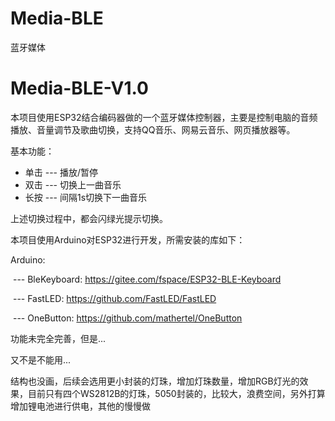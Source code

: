 # Media-BLE
 蓝牙媒体

# Media-BLE-V1.0



本项目使用ESP32结合编码器做的一个蓝牙媒体控制器，主要是控制电脑的音频播放、音量调节及歌曲切换，支持QQ音乐、网易云音乐、网页播放器等。



基本功能：

- 单击 --- 播放/暂停
- 双击 --- 切换上一曲音乐
- 长按 --- 间隔1s切换下一曲音乐

上述切换过程中，都会闪绿光提示切换。



本项目使用Arduino对ESP32进行开发，所需安装的库如下：

Arduino:

​		--- BleKeyboard: https://gitee.com/fspace/ESP32-BLE-Keyboard

​		---  FastLED: https://github.com/FastLED/FastLED

​		--- OneButton: https://github.com/mathertel/OneButton



功能未完全完善，但是...



又不是不能用...



结构也没画，后续会选用更小封装的灯珠，增加灯珠数量，增加RGB灯光的效果，目前只有四个WS2812B的灯珠，5050封装的，比较大，浪费空间，另外打算增加锂电池进行供电，其他的慢慢做